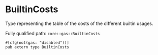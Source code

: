 # BuiltinCosts

Type representing the table of the costs of the different builtin usages.

Fully qualified path: `core::gas::BuiltinCosts`

<pre><code class="language-rust">#[cfg(not(gas: &quot;disabled&quot;))]
pub extern type BuiltinCosts</code></pre>

